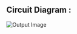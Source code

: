## Circuit Diagram :

![Output Image](https://user-images.githubusercontent.com/94282752/144387920-2062314a-4d94-4ec1-9a3e-c9802d0865a3.png)
